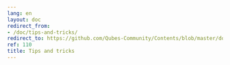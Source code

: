 ```yaml
---
lang: en
layout: doc
redirect_from:
- /doc/tips-and-tricks/
redirect_to: https://github.com/Qubes-Community/Contents/blob/master/docs/configuration/tips-and-tricks.md
ref: 110
title: Tips and tricks
---
```

